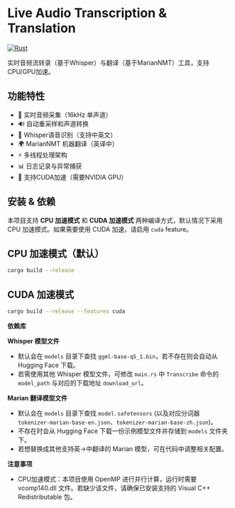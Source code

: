 # Live Audio Transcription & Translation

[![Rust](https://img.shields.io/badge/Rust-1.72%2B-blue)](https://www.rust-lang.org/)

实时音频流转录（基于Whisper）与翻译（基于MarianNMT）工具，支持CPU/GPU加速。

## 功能特性

- 🎤 实时音频采集（16kHz 单声道）
- 🔊 自动重采样和声道转换
- 🤖 Whisper语音识别（支持中英文）
- 🌍 MarianNMT 机器翻译（英译中）
- ⚡ 多线程处理架构
- 📊 日志记录与异常捕获
- 🚀 支持CUDA加速（需要NVIDIA GPU）


## 安装 & 依赖

本项目支持 **CPU 加速模式** 和 **CUDA 加速模式** 两种编译方式，默认情况下采用 CPU 加速模式。如果需要使用 CUDA 加速，请启用 `cuda` feature。

## CPU 加速模式（默认）

```bash
cargo build --release
```

## CUDA 加速模式

```bash
cargo build --release --features cuda
```

**依赖库** 

**Whisper 模型文件**  
   - 默认会在 `models` 目录下查找 `ggml-base-q5_1.bin`，若不存在则会自动从 Hugging Face 下载。
   - 若需使用其他 Whisper 模型文件，可修改 `main.rs` 中 `Transcribe` 命令的 `model_path` 与对应的下载地址 `download_url`。

**Marian 翻译模型文件**  
   - 默认会在 `models` 目录下查找 `model.safetensors` (以及对应分词器 `tokenizer-marian-base-en.json`、`tokenizer-marian-base-zh.json`)。  
   - 不存在时会从 Hugging Face 下载一份示例模型文件并存储到 `models` 文件夹下。  
   - 若想替换成其他支持英->中翻译的 Marian 模型，可在代码中调整相关配置。

**注意事项**
   - CPU加速模式：本项目使用 OpenMP 进行并行计算，运行时需要 vcomp140.dll 文件。若缺少该文件，请确保已安装支持的 Visual C++ Redistributable 包。

